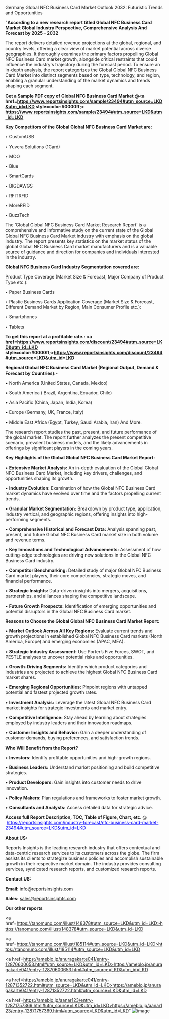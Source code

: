 Germany Global NFC Business Card Market Outlook 2032: Futuristic Trends and Opportunities

"<strong>According to a new research report titled Global NFC Business Card Market Global Industry Perspective, Comprehensive Analysis And Forecast by 2025 – 2032</strong>

The report delivers detailed revenue projections at the global, regional, and country levels, offering a clear view of market potential across diverse geographies. It thoroughly examines the primary factors propelling Global NFC Business Card market growth, alongside critical restraints that could influence the industry's trajectory during the forecast period. To ensure an in-depth analysis, the report categorizes the Global Global NFC Business Card Market into distinct segments based on type, technology, and region, enabling a granular understanding of the market dynamics and trends shaping each segment.

<strong>Get a Sample PDF copy of Global NFC Business Card Market </strong><strong>@<a href=https://www.reportsinsights.com/sample/23494#utm_source=LKD&utm_id=LKD style=color:#0000ff;> https://www.reportsinsights.com/sample/23494#utm_source=LKD&utm_id=LKD</a></strong></font>

<strong>Key Competitors of the Global Global NFC Business Card Market are:</strong>

‣ CustomUSB

‣ Yuvera Solutions (1Card)

‣ MOO

‣ Blue

‣ SmartCards

‣ BIGDAWGS

‣ RFITRFID

‣ MoreRFID

‣ BuzzTech

The ‘Global Global NFC Business Card Market Research Report’ is a comprehensive and informative study on the current state of the Global Global NFC Business Card Market industry with emphasis on the global industry. The report presents key statistics on the market status of the global Global NFC Business Card market manufacturers and is a valuable source of guidance and direction for companies and individuals interested in the industry.

<strong>Global NFC Business Card Industry Segmentation covered are:</strong>

Product Type Coverage (Market Size & Forecast, Major Company of Product Type etc.):

‣ Paper Business Cards

‣ Plastic Business Cards
Application Coverage (Market Size & Forecast, Different Demand Market by Region, Main Consumer Profile etc.):

‣ Smartphones

‣ Tablets

<strong>To get this report at a profitable rate.: <a href=https://www.reportsinsights.com/discount/23494#utm_source=LKD&utm_id=LKD style=color:#0000ff;>https://www.reportsinsights.com/discount/23494#utm_source=LKD&utm_id=LKD</a></strong></font>

<strong>Regional Global NFC Business Card Market (Regional Output, Demand &amp; Forecast by Countries):-</strong>

• North America (United States, Canada, Mexico)

• South America ( Brazil, Argentina, Ecuador, Chile)

• Asia Pacific (China, Japan, India, Korea)

• Europe (Germany, UK, France, Italy)

• Middle East Africa (Egypt, Turkey, Saudi Arabia, Iran) And More.

The research report studies the past, present, and future performance of the global market. The report further analyzes the present competitive scenario, prevalent business models, and the likely advancements in offerings by significant players in the coming years.

<strong>Key Highlights of the Global Global NFC Business Card Market Report:</strong>

• <strong>Extensive Market Analysis:</strong> An in-depth evaluation of the Global Global NFC Business Card Market, including key drivers, challenges, and opportunities shaping its growth.

• <strong>Industry Evolution:</strong> Examination of how the Global NFC Business Card market dynamics have evolved over time and the factors propelling current trends.

• <strong>Granular Market Segmentation:</strong> Breakdown by product type, application, industry vertical, and geographic regions, offering insights into high-performing segments.

• <strong>Comprehensive Historical and Forecast Data:</strong> Analysis spanning past, present, and future Global NFC Business Card market size in both volume and revenue terms.

• <strong>Key Innovations and Technological Advancements:</strong> Assessment of how cutting-edge technologies are driving new solutions in the Global NFC Business Card industry.

• <strong>Competitor Benchmarking:</strong> Detailed study of major Global NFC Business Card market players, their core competencies, strategic moves, and financial performance.

• <strong>Strategic Insights:</strong> Data-driven insights into mergers, acquisitions, partnerships, and alliances shaping the competitive landscape.

• <strong>Future Growth Prospects:</strong> Identification of emerging opportunities and potential disruptors in the Global NFC Business Card market.

<strong>Reasons to Choose the Global Global NFC Business Card Market Report:</strong>

• <strong>Market Outlook Across All Key Regions:</strong> Evaluate current trends and growth projections in established Global NFC Business Card markets (North America, Europe) and emerging economies (APAC, MEA).

• <strong>Strategic Industry Assessment:</strong> Use Porter’s Five Forces, SWOT, and PESTLE analyses to uncover potential risks and opportunities.

• <strong>Growth-Driving Segments:</strong> Identify which product categories and industries are projected to achieve the highest Global NFC Business Card market shares.

• <strong>Emerging Regional Opportunities:</strong> Pinpoint regions with untapped potential and fastest projected growth rates.

• <strong>Investment Analysis:</strong> Leverage the latest Global NFC Business Card market insights for strategic investments and market entry.

• <strong>Competitive Intelligence:</strong> Stay ahead by learning about strategies employed by industry leaders and their innovation roadmaps.

• <strong>Customer Insights and Behavior:</strong> Gain a deeper understanding of customer demands, buying preferences, and satisfaction trends.

<strong>Who Will Benefit from the Report?</strong>

• <strong>Investors:</strong> Identify profitable opportunities and high-growth regions.

• <strong>Business Leaders:</strong> Understand market positioning and build competitive strategies.

• <strong>Product Developers:</strong> Gain insights into customer needs to drive innovation.

• <strong>Policy Makers:</strong> Plan regulations and frameworks to foster market growth.

• <strong>Consultants and Analysts:</strong> Access detailed data for strategic advice.
</ul>
<strong>Access full Report Description, TOC, Table of Figure, Chart, etc. </strong>@  <a href=https://reportsinsights.com/industry-forecast/nfc-business-card-market-23494#utm_source=LKD&utm_id=LKD style=color:#0000ff;>https://reportsinsights.com/industry-forecast/nfc-business-card-market-23494#utm_source=LKD&utm_id=LKD</a></font>

<strong><strong>About US</strong>:</strong>

Reports Insights is the leading research industry that offers contextual and data-centric research services to its customers across the globe. The firm assists its clients to strategize business policies and accomplish sustainable growth in their respective market domain. The industry provides consulting services, syndicated research reports, and customized research reports.

<strong>Contact US:</strong>

<p class=""""><b>Email:</b> <a href=mailto:info@reportsinsights.com>info@reportsinsights.com</a></p>
<p class=""""><b>Sales:</b> <a href=mailto:sales@reportsinsights.com>sales@reportsinsights.com</a></p>

<strong>Our other reports</strong>

<a href=https://tanomuno.com/illust/148378#utm_source=LKD&utm_id=LKD>https://tanomuno.com/illust/148378#utm_source=LKD&utm_id=LKD</a>

<a href=https://tanomuno.com/illust/185114#utm_source=LKD&utm_id=LKD>https://tanomuno.com/illust/185114#utm_source=LKD&utm_id=LKD</a>

<a href=https://ameblo.jp/anuragakarte041/entry-12870600653.html#utm_source=LKD&utm_id=LKD>https://ameblo.jp/anuragakarte041/entry-12870600653.html#utm_source=LKD&utm_id=LKD</a>

<a href=https://ameblo.jp/anuragakarte041/entry-12871352722.html#utm_source=LKD&utm_id=LKD>https://ameblo.jp/anuragakarte041/entry-12871352722.html#utm_source=LKD&utm_id=LKD</a>

<a href=https://ameblo.jp/aanar123/entry-12871757369.html#utm_source=LKD&utm_id=LKD>https://ameblo.jp/aanar123/entry-12871757369.html#utm_source=LKD&utm_id=LKD</a>"
![image](https://github.com/user-attachments/assets/46c0bffb-2972-4997-8ce0-533ad117d4fb)
